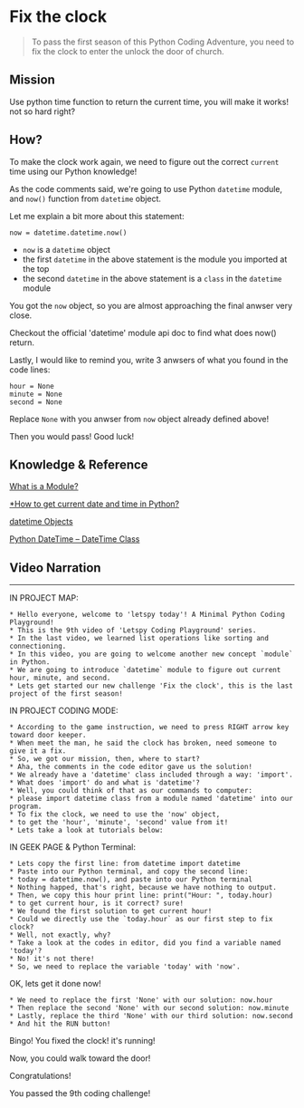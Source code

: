 # Fix the clock

> To pass the first season of this Python Coding Adventure, you need to fix the clock to enter the unlock the door of church.

## Mission

Use python time function to return the current time, you will make it works! not so hard right?

## How?

To make the clock work again, we need to figure out the correct `current` time using our Python knowledge!

As the code comments said, we're going to use Python `datetime` module, and `now()` function from `datetime` object.

Let me explain a bit more about this statement:

```
now = datetime.datetime.now()
```

- `now` is a `datetime` object
- the first `datetime` in the above statement is the module you imported at the top
- the second `datetime` in the above statement is a `class` in the `datetime` module

You got the `now` object, so you are almost approaching the final anwser very close.

Checkout the official 'datetime' module api doc to find what does now() return.

Lastly, I would like to remind you, write 3 anwsers of what you found in the code lines:

```
hour = None
minute = None
second = None
```

Replace `None` with you anwser from `now` object already defined above!

Then you would pass! Good luck!


## Knowledge & Reference

[What is a Module?](https://www.w3schools.com/python/python_modules.asp)

[*How to get current date and time in Python?](https://www.programiz.com/python-programming/datetime/current-datetime)

[datetime Objects](https://docs.python.org/3/library/datetime.html#datetime-objects)

[Python DateTime – DateTime Class](https://www.geeksforgeeks.org/python-datetime-datetime-class/)


## Video Narration

----

IN PROJECT MAP:

```
* Hello everyone, welcome to 'letspy today'! A Minimal Python Coding Playground!
* This is the 9th video of 'Letspy Coding Playground' series.
* In the last video, we learned list operations like sorting and connectioning.
* In this video, you are going to welcome another new concept `module` in Python.
* We are going to introduce `datetime` module to figure out current hour, minute, and second.
* Lets get started our new challenge 'Fix the clock', this is the last project of the first season!
```

IN PROJECT CODING MODE:

```
* According to the game instruction, we need to press RIGHT arrow key toward door keeper.
* When meet the man, he said the clock has broken, need someone to give it a fix.
* So, we got our mission, then, where to start?
* Aha, the comments in the code editor gave us the solution!
* We already have a 'datetime' class included through a way: 'import'.
* What does 'import' do and what is 'datetime'?
* Well, you could think of that as our commands to computer: 
* please import datetime class from a module named 'datetime' into our program.
* To fix the clock, we need to use the 'now' object,
* to get the 'hour', 'minute', 'second' value from it!
* Lets take a look at tutorials below:
```

IN GEEK PAGE & Python Terminal:

```
* Lets copy the first line: from datetime import datetime
* Paste into our Python terminal, and copy the second line: 
* today = datetime.now(), and paste into our Python terminal
* Nothing happed, that's right, because we have nothing to output.
* Then, we copy this hour print line: print("Hour: ", today.hour)
* to get current hour, is it correct? sure! 
* We found the first solution to get current hour!
* Could we directly use the `today.hour` as our first step to fix clock?
* Well, not exactly, why?
* Take a look at the codes in editor, did you find a variable named 'today'?
* No! it's not there!
* So, we need to replace the variable 'today' with 'now'.
```

OK, lets get it done now!

```
* We need to replace the first 'None' with our solution: now.hour
* Then replace the second 'None' with our second solution: now.minute
* Lastly, replace the third 'None' with our third solution: now.second
* And hit the RUN button!
```

Bingo! You fixed the clock! it's running!

Now, you could walk toward the door!

Congratulations! 

You passed the 9th coding challenge!
